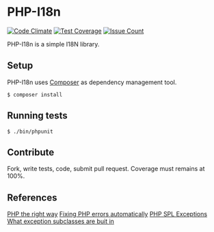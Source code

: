 # PHP-I18n

[![Code Climate](https://codeclimate.com/github/robotdance/php-i18n/badges/gpa.svg)](https://codeclimate.com/github/robotdance/php-i18n)
[![Test Coverage](https://codeclimate.com/github/robotdance/php-i18n/badges/coverage.svg)](https://codeclimate.com/github/robotdance/php-i18n/coverage)
[![Issue Count](https://codeclimate.com/github/robotdance/php-i18n/badges/issue_count.svg)](https://codeclimate.com/github/robotdance/php-i18n)

PHP-I18n is a simple I18N library.

## Setup

PHP-I18n uses [Composer](http://getcomposer.org) as dependency management tool.

`$ composer install`

## Running tests

`$ ./bin/phpunit`

## Contribute

Fork, write tests, code, submit pull request. Coverage must remains at 100%.

## References

[PHP the right way](http://www.phptherightway.com)
[Fixing PHP errors automatically](https://github.com/squizlabs/PHP_CodeSniffer/wiki/Fixing-Errors-Automatically)
[PHP SPL Exceptions](http://www.php.net/manual/en/spl.exceptions.php)
[What exception subclasses are buit in](http://stackoverflow.com/questions/10838257/what-exception-subclasses-are-built-into-php)
